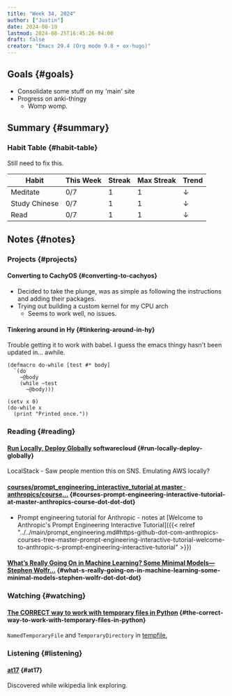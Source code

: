 ```yaml
---
title: "Week 34, 2024"
author: ["Justin"]
date: 2024-08-19
lastmod: 2024-08-25T16:45:26-04:00
draft: false
creator: "Emacs 29.4 (Org mode 9.8 + ox-hugo)"
---
```


<div class="outline-1 jvc">

## Goals {#goals}

-   Consolidate some stuff on my 'main' site
-   Progress on anki-thingy
    -   Womp womp.

</div>

<div class="outline-1 jvc">

## Summary {#summary}

<div class="outline-2 jvc">

### Habit Table {#habit-table}

Still need to fix this.

| Habit         | This Week | Streak | Max Streak | Trend |
|---------------|-----------|--------|------------|-------|
| Meditate      | 0/7       | 1      | 1          | ↓     |
| Study Chinese | 0/7       | 1      | 1          | ↓     |
| Read          | 0/7       | 1      | 1          | ↓     |

</div>

</div>

<div class="outline-1 jvc">

## Notes {#notes}

<div class="outline-2 jvc">

### Projects {#projects}

<div class="outline-3 jvc">

#### Converting to CachyOS {#converting-to-cachyos}

-   Decided to take the plunge, was as simple as following the instructions and
    adding their packages.
-   Trying out building a custom kernel for my CPU arch
    -   Seems to work well, no issues.

</div>

<div class="outline-3 jvc">

#### Tinkering around in Hy {#tinkering-around-in-hy}

Trouble getting it to work with babel. I guess the emacs thingy hasn't been
updated in... awhile.

```hy
(defmacro do-while [test #* body]
  `(do
    ~@body
    (while ~test
      ~@body)))

(setv x 0)
(do-while x
  (print "Printed once."))
```

</div>

</div>

<div class="outline-2 jvc">

### Reading {#reading}

<div class="outline-3 jvc">

#### [Run Locally, Deploy Globally](https://www.localstack.cloud) <span class="tag"><span class="software">software</span><span class="cloud">cloud</span></span> {#run-locally-deploy-globally}

LocalStack - Saw people mention this on SNS. Emulating AWS locally?

</div>

<div class="outline-3 jvc">

#### [courses/prompt_engineering_interactive_tutorial at master · anthropics/course...](https://github.com/anthropics/courses/tree/master/prompt_engineering_interactive_tutorial) {#courses-prompt-engineering-interactive-tutorial-at-master-anthropics-course-dot-dot-dot}

-   Prompt engineering tutorial for Anthropic - notes at [Welcome to Anthropic's Prompt Engineering Interactive Tutorial]({{< relref "../../main/prompt_engineering.md#https-github-dot-com-anthropics-courses-tree-master-prompt-engineering-interactive-tutorial-welcome-to-anthropic-s-prompt-engineering-interactive-tutorial" >}})

</div>

<div class="outline-3 jvc">

#### [What’s Really Going On in Machine Learning? Some Minimal Models—Stephen Wolfr...](https://writings.stephenwolfram.com/2024/08/whats-really-going-on-in-machine-learning-some-minimal-models/) {#what-s-really-going-on-in-machine-learning-some-minimal-models-stephen-wolfr-dot-dot-dot}


</div>

</div>

<div class="outline-2 jvc">

### Watching {#watching}

<div class="outline-3 jvc">

#### [The CORRECT way to work with temporary files in Python](https://www.youtube.com/watch?v=mBo6Wuc1Riw) {#the-correct-way-to-work-with-temporary-files-in-python}

`NamedTemporaryFile` and `TemporaryDirectory` in [tempfile.](https://docs.python.org/3/library/tempfile.html)

</div>

</div>

<div class="outline-2 jvc">

### Listening {#listening}

<div class="outline-3 jvc">

#### [at17](https://en.wikipedia.org/wiki/At17) {#at17}

Discovered while wikipedia link exploring.

</div>

</div>

</div>

